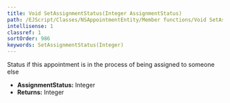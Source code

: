 ```yaml
---
title: Void SetAssignmentStatus(Integer AssignmentStatus)
path: /EJScript/Classes/NSAppointmentEntity/Member functions/Void SetAssignmentStatus(Integer p_0)
intellisense: 1
classref: 1
sortOrder: 986
keywords: SetAssignmentStatus(Integer)
---
```



Status if this appointment is in the process of being assigned to someone else



* **AssignmentStatus:** Integer
* **Returns:** Integer


